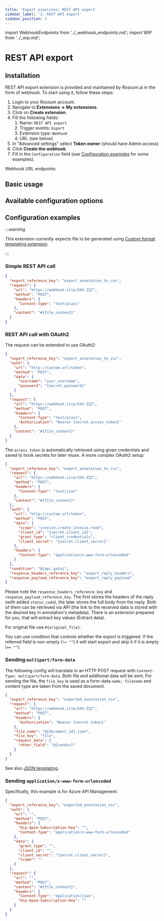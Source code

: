 ```yaml
---
title: 'Export pipelines: REST API export'
sidebar_label: '3. REST API export'
sidebar_position: 3
---
```


import WebhookEndpoints from '../\_webhook_endpoints.md';
import WIP from '../\_wip.md';

# REST API export

## Installation

REST API export extension is provided and maintained by Rossum.ai in the form of webhook. To start using it, follow these steps:

1. Login to your Rossum account.
1. Navigate to **Extensions → My extensions**.
1. Click on **Create extension**.
1. Fill the following fields:
   1. Name: `REST API export`
   1. Trigger events: `Export`
   1. Extension type: `Webhook`
   1. URL (see below)
1. In "Advanced settings" select **Token owner** (should have Admin access)
1. Click **Create the webhook**.
1. Fill in the `Configuration` field (see [Configuration examples](#configuration-examples) for some examples).

Webhook URL endpoints:

<WebhookEndpoints
  eu1="https://elis.rest-api-export.rossum-ext.app/"
  eu2="https://shared-eu2.rest-api-export.rossum-ext.app/"
  us="https://us.rest-api-export.rossum-ext.app/"
  jp="https://shared-jp.rest-api-export.rossum-ext.app/"
/>

## Basic usage

<WIP />

## Available configuration options

<WIP />

## Configuration examples

:::warning

This extension currently expects file to be generated using [Custom format templating extension](./custom-format-templating.md).

:::

### Simple REST API call

```json
{
  "export_reference_key": "export_annotation_to_csv",
  "request": {
    "url": "https://webhook.site/XXX-ZZZ",
    "method": "POST",
    "headers": {
      "Content-Type": "text/plain"
    },
    "content": "#{file_content}"
  }
}
```

### REST API call with OAuth2

The request can be extended to use OAuth2:

```json
{
  "export_reference_key": "export_annotation_to_csv",
  "auth": {
    "url": "http://custom.url/token",
    "method": "POST",
    "data": {
      "username": "your_username",
      "password": "{secret.password}"
    }
  },
  "request": {
    "url": "https://webhook.site/XXX-ZZZ",
    "method": "POST",
    "headers": {
      "Content-Type": "text/plain",
      "Authorization": "Bearer {secret.access_token}"
    },
    "content": "#{file_content}"
  }
}
```

The `access_token` is automatically retrieved using given credentials and saved to hook secrets for later reuse. A more complex OAuth2 setup:

```json
{
  "export_reference_key": "export_annotation_to_csv",
  "request": {
    "url": "https://webhook.site/XXX-ZZZ",
    "method": "POST",
    "headers": {
      "Content-Type": "text/json"
    },
    "content": "#{file_content}"
  },
  "auth": {
    "url": "http://custom.url/token",
    "method": "POST",
    "data": {
      "scope": "invoice.create invoice.read",
      "client_id": "{secret.client_id}",
      "grant_type": "client_credentials",
      "client_secret": "{secret.client_secret}"
    },
    "headers": {
      "Content-Type": "application/x-www-form-urlencoded"
    }
  },
  "condition": "@{api_gate}",
  "response_headers_reference_key": "export_reply_headers",
  "response_payload_reference_key": "export_reply_payload"
}
```

Please note the `response_headers_reference_key` and `response_payload_reference_key`. The first stores the headers of the reply (with added `status_code`), the later stores the full body from the reply. Both of them can be retrieved via API (the link to the received data is stored with the desired key in annotation's metadata). There is an extension prepared for you, that will extract key values (Extract data).

For original file use `#{original_file}`.

You can use condition that controls whether the export is triggered. If the referred field is non-empty (`!= ""`) it will start export and skip it if it is empty (`== ""`).

### Sending `multipart/form-data`

The following config will translate in an HTTP POST request with `Content-Type: multipart/form-data`. Both file and additional data will be sent. For sending the file, the `file_key` is used as a form-data `name; filename` and content type are taken from the saved document.

```json
{
  "export_reference_key": "exported_annotation_csv",
  "request": {
    "url": "https://webhook.site/XXX-ZZZ",
    "method": "POST",
    "headers": {
      "Authorization": "Bearer {secret.token}"
    },
    "file_name": "@{document_id}.json",
    "file_key": "file",
    "request_data": {
      "other_field": "@{vendor}"
    }
  }
}
```

See also [JSON templating](../json-templating/index.md).

### Sending `application/x-www-form-urlencoded`

Specifically, this example is for Azure API Management:

```json
{
  "export_reference_key": "exported_annotation_csv",
  "auth": {
    "url": "",
    "method": "POST",
    "headers": {
      "Ocp-Apim-Subscription-Key": "",
      "Content-Type": "application/x-www-form-urlencoded"
    },
    "data": {
      "grant_type": "",
      "client_id": "",
      "client_secret": "{secret.client_secret}",
      "scope": ""
    }
  },
  "request": {
    "url": "",
    "method": "POST",
    "content": "#{file_content}",
    "headers": {
      "Content-Type": "application/json",
      "Ocp-Apim-Subscription-Key": ""
    }
  }
}
```

